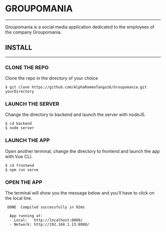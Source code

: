 # GROUPOMANIA
---
Groupomania is a social media application dedicated to the employees of the company Groupomania.
## INSTALL
---
### CLONE THE REPO 
Clone the repo in the directory of your choice
```
$ git clone https://github.com/AlphaRomeoTango16/Groupomania.git yourDirectory
```
### LAUNCH THE SERVER
Change the directory to backend and launch the server with nodeJS.
```
$ cd backend
$ node server
```
### LAUNCH THE APP
Open another terminal, change the directory to frontend and launch the app with Vue CLI.
```
$ cd frontend
$ npm run serve
```
### OPEN THE APP
The terminal will show you the message below and you'll have to click on the local line.
```
 DONE  Compiled successfully in 92ms  
 
  App running at:
  - Local:   http://localhost:8080/ 
  - Network: http://192.168.1.13:8080/
```